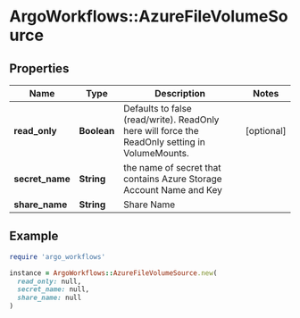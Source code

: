 # ArgoWorkflows::AzureFileVolumeSource

## Properties

| Name | Type | Description | Notes |
| ---- | ---- | ----------- | ----- |
| **read_only** | **Boolean** | Defaults to false (read/write). ReadOnly here will force the ReadOnly setting in VolumeMounts. | [optional] |
| **secret_name** | **String** | the name of secret that contains Azure Storage Account Name and Key |  |
| **share_name** | **String** | Share Name |  |

## Example

```ruby
require 'argo_workflows'

instance = ArgoWorkflows::AzureFileVolumeSource.new(
  read_only: null,
  secret_name: null,
  share_name: null
)
```

